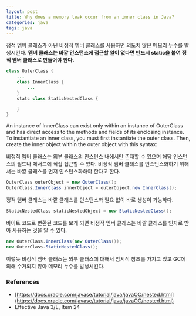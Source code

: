 ```yaml
---
layout: post
title: Why does a memory leak occur from an inner class in Java?
categories: java
tags: java
---
```


정적 멤버 클래스가 아닌 비정적 멤버 클래스를 사용하면 의도치 않은 메모리 누수를 발생시킨다. **멤버 클래스는 바깥 인스턴스에 접근할 일이 없다면 반드시 static을 붙여 정적 멤버 클래스로 만들어야 한다.**

```java
class OuterClass {
    ...
    class InnerClass {
        ...
    }
    statc class StaticNestedClass {

    }
}
```

>
An instance of InnerClass can exist only within an instance of OuterClass and has direct access to the methods and fields of its enclosing instance.
To instantiate an inner class, you must first instantiate the outer class. Then, create the inner object within the outer object with this syntax:

비정적 멤버 클래스는 외부 클래스의 인스턴스 내에서만 존재할 수 있으며 해당 인스턴스의 필드나 메서드에 직접 접근할 수 있다.
비정적 멤버 클래스를 인스턴스화하기 위해서는 바깥 클래스를 먼저 인스턴스화해야 한다고 한다.

```java
OuterClass outerObject = new OuterClass();
OuterClass.InnerClass innerObject = outerObject.new InnerClass();
```

정적 멤버 클래스는 바깥 클래스를 인스턴스화 필요 없이 바로 생성이 가능하다.

```java
StaticNestedClass staticNestedObject = new StaticNestedClass();
```

바이트 코드로 변환된 코드를 보게 되면 비정적 멤버 클래스는 바깥 클래스를 인자로 받아 사용하는 것을 알 수 있다.

```java
new OuterClass.InnerClass(new OuterClass());
new OuterClass.StaticNestedClass();
```

이렇듯 비정적 멤버 클래스는 외부 클래스에 대해서 암시적 참조를 가지고 있고 GC에 의해 수거되지 않아 메모리 누수를 발생시킨다.

### References

- [https://docs.oracle.com/javase/tutorial/java/javaOO/nested.html](https://docs.oracle.com/javase/tutorial/java/javaOO/nested.html)
- Effective Java 3/E, Item 24
